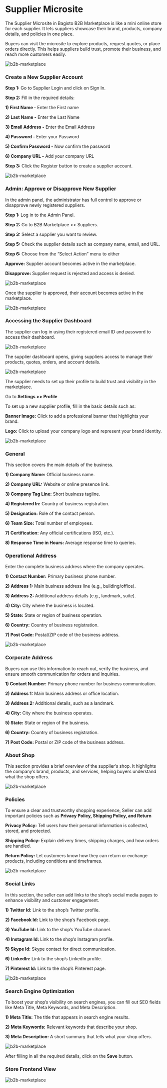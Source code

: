 # Supplier Microsite 

The Supplier Microsite in Bagisto B2B Marketplace is like a mini online store for each supplier. It lets suppliers showcase their brand, products, company details, and policies in one place.

Buyers can visit the microsite to explore products, request quotes, or place orders directly. This helps suppliers build trust, promote their business, and reach more customers easily.

 ![b2b-marketplace](../../assets/2.1.0/images/b2b-marketplace/1-supplier-login-button.png)

### Create a New Supplier Account

**Step 1:** Go to Supplier Login and click on Sign In.

**Step 2:** Fill in the required details:

**1) First Name -** Enter the First name

**2) Last Name -** Enter the Last Name

**3) Email Address -** Enter the Email Address

**4) Password -** Enter your Password

**5) Confirm Password -** Now confirm the password

**6) Company URL -** Add your company URL

**Step 3:** Click the Register button to create a supplier account.

 ![b2b-marketplace](../../assets/2.1.0/images/b2b-marketplace/2-create-supplier.png)

### Admin: Approve or Disapprove New Supplier

In the admin panel, the administrator has full control to approve or disapprove newly registered suppliers. 

**Step 1:** Log in to the Admin Panel.

**Step 2:** Go to B2B Marketplace >> Suppliers.

**Step 3:** Select a supplier you want to review.

**Step 5:** Check the supplier details such as company name, email, and URL.

**Step 6:** Choose from the “Select Action” menu to either

**Approve:** Supplier account becomes active in the marketplace.

**Disapprove:** Supplier request is rejected and access is denied.

 ![b2b-marketplace](../../assets/2.1.0/images/b2b-marketplace/3-admin-suppliers-disapproved-state.png)

Once the supplier is approved, their account becomes active in the marketplace. 

 ![b2b-marketplace](../../assets/2.1.0/images/b2b-marketplace/4-supplier-approved-by-admin.png)

### Accessing the Supplier Dashboard

The supplier can log in using their registered email ID and password to access their dashboard.

 ![b2b-marketplace](../../assets/2.1.0/images/b2b-marketplace/5-supplier-sign-in.png)

The supplier dashboard opens, giving suppliers access to manage their products, quotes, orders, and account details.

 ![b2b-marketplace](../../assets/2.1.0/images/b2b-marketplace/6-supplier-dashboard.png)

The supplier needs to set up their profile to build trust and visibility in the marketplace.

Go to **Settings >>  Profile**

To set up a new supplier profile, fill in the basic details such as:

**Banner Image:** Click to add a professional banner that highlights your brand.

**Logo:** Click to upload your company logo and represent your brand identity.

 ![b2b-marketplace](../../assets/2.1.0/images/b2b-marketplace/7-profile-banner-and-logo.png)

### General

This section covers the main details of the business.

**1) Company Name:** Official business name.

**2) Company URL:** Website or online presence link.

**3) Company Tag Line:** Short business tagline.

**4) Registered In:** Country of business registration.

**5) Designation:** Role of the contact person.

**6) Team Size:** Total number of employees.

**7) Certification:** Any official certifications (ISO, etc.).

**8) Response Time in Hours:** Average response time to queries.

### Operational Address

Enter the complete business address where the company operates.

**1) Contact Number:** Primary business phone number.

**2) Address 1:** Main business address line (e.g., building/office).

**3) Address 2:** Additional address details (e.g., landmark, suite).

**4) City:** City where the business is located.

**5) State:** State or region of business operation.

**6) Country:** Country of business registration.

**7) Post Code:** Postal/ZIP code of the business address.

 ![b2b-marketplace](../../assets/2.1.0/images/b2b-marketplace/8-general-and-operational-address.png)

### Corporate Address

Buyers can use this information to reach out, verify the business, and ensure smooth communication for orders and inquiries.

**1) Contact Number:** Primary phone number for business communication.

**2) Address 1:** Main business address or office location.

**3) Address 2:** Additional details, such as a landmark.

**4) City:** City where the business operates.

**5) State:** State or region of the business.

**6) Country:** Country of business registration.

**7) Post Code:** Postal or ZIP code of the business address.

### About Shop

This section provides a brief overview of the supplier’s shop. It highlights the company’s brand, products, and services, helping buyers understand what the shop offers.

 ![b2b-marketplace](../../assets/2.1.0/images/b2b-marketplace/9-corporate-address-and-about-shop.png)

### Policies

To ensure a clear and trustworthy shopping experience, Seller can add important policies such as **Privacy Policy, Shipping Policy, and  Return** 

**Privacy Policy:** Tell users how their personal information is collected, stored, and protected.

**Shipping Policy:** Explain delivery times, shipping charges, and how orders are handled.

**Return Policy:** Let customers know how they can return or exchange products, including conditions and timeframes.

 ![b2b-marketplace](../../assets/2.1.0/images/b2b-marketplace/10-policies.png)

### Social Links

In this section, the seller can add links to the shop’s social media pages to enhance visibility and customer engagement.

**1) Twitter Id:** Link to the shop’s Twitter profile.

**2) Facebook Id:** Link to the shop’s Facebook page.

**3) YouTube Id:** Link to the shop’s YouTube channel.

**4) Instagram Id:** Link to the shop’s Instagram profile.

**5) Skype Id:** Skype contact for direct communication.

**6) LinkedIn:** Link to the shop’s LinkedIn profile.

**7) Pinterest Id:** Link to the shop’s Pinterest page.

 ![b2b-marketplace](../../assets/2.1.0/images/b2b-marketplace/11-social-links.png)

### Search Engine Optimization

To boost your shop’s visibility on search engines, you can fill out SEO fields like Meta Title, Meta Keywords, and Meta Description. 

**1) Meta Title:** The title that appears in search engine results.

**2) Meta Keywords:** Relevant keywords that describe your shop.

**3) Meta Description:** A short summary that tells what your shop offers.

 ![b2b-marketplace](../../assets/2.1.0/images/b2b-marketplace/12-seo.png)

After filling in all the required details, click on the **Save** button.

### Store Frontend View

 ![b2b-marketplace](../../assets/2.1.0/images/b2b-marketplace/13-store-frontend.png)
